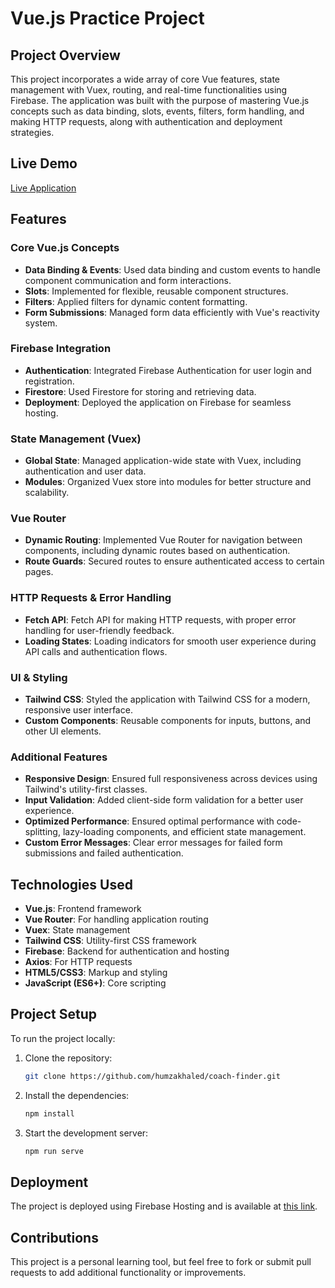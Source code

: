 # Vue.js Practice Project

## Project Overview

This project incorporates a wide array of core Vue features, state management with Vuex, routing, and real-time functionalities using Firebase. The application was built with the purpose of mastering Vue.js concepts such as data binding, slots, events, filters, form handling, and making HTTP requests, along with authentication and deployment strategies.

## Live Demo

[Live Application](https://coach-finder-78532.web.app)

## Features

### Core Vue.js Concepts

- **Data Binding & Events**: Used data binding and custom events to handle component communication and form interactions.
- **Slots**: Implemented for flexible, reusable component structures.
- **Filters**: Applied filters for dynamic content formatting.
- **Form Submissions**: Managed form data efficiently with Vue's reactivity system.

### Firebase Integration

- **Authentication**: Integrated Firebase Authentication for user login and registration.
- **Firestore**: Used Firestore for storing and retrieving data.
- **Deployment**: Deployed the application on Firebase for seamless hosting.

### State Management (Vuex)

- **Global State**: Managed application-wide state with Vuex, including authentication and user data.
- **Modules**: Organized Vuex store into modules for better structure and scalability.

### Vue Router

- **Dynamic Routing**: Implemented Vue Router for navigation between components, including dynamic routes based on authentication.
- **Route Guards**: Secured routes to ensure authenticated access to certain pages.

### HTTP Requests & Error Handling

- **Fetch API**: Fetch API for making HTTP requests, with proper error handling for user-friendly feedback.
- **Loading States**: Loading indicators for smooth user experience during API calls and authentication flows.

### UI & Styling

- **Tailwind CSS**: Styled the application with Tailwind CSS for a modern, responsive user interface.
- **Custom Components**: Reusable components for inputs, buttons, and other UI elements.

### Additional Features

- **Responsive Design**: Ensured full responsiveness across devices using Tailwind's utility-first classes.
- **Input Validation**: Added client-side form validation for a better user experience.
- **Optimized Performance**: Ensured optimal performance with code-splitting, lazy-loading components, and efficient state management.
- **Custom Error Messages**: Clear error messages for failed form submissions and failed authentication.

## Technologies Used

- **Vue.js**: Frontend framework
- **Vue Router**: For handling application routing
- **Vuex**: State management
- **Tailwind CSS**: Utility-first CSS framework
- **Firebase**: Backend for authentication and hosting
- **Axios**: For HTTP requests
- **HTML5/CSS3**: Markup and styling
- **JavaScript (ES6+)**: Core scripting

## Project Setup

To run the project locally:

1. Clone the repository:

   ```bash
   git clone https://github.com/humzakhaled/coach-finder.git
   ```

2. Install the dependencies:

   ```bash
   npm install
   ```

3. Start the development server:
   ```bash
   npm run serve
   ```

## Deployment

The project is deployed using Firebase Hosting and is available at [this link](https://coach-finder-78532.web.app).

## Contributions

This project is a personal learning tool, but feel free to fork or submit pull requests to add additional functionality or improvements.
